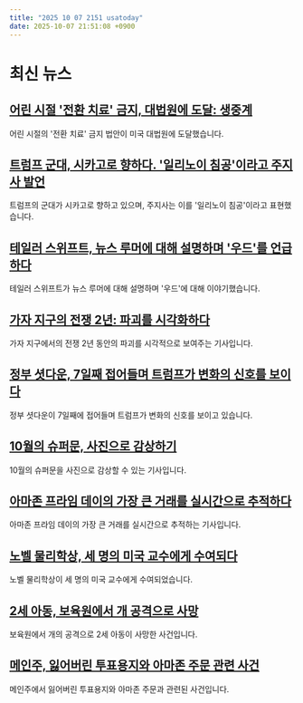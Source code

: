 ```yaml
---
title: "2025 10 07 2151 usatoday"
date: 2025-10-07 21:51:08 +0900
---
```


# 최신 뉴스

## [어린 시절 '전환 치료' 금지, 대법원에 도달: 생중계](https://www.usatoday.com/story/news/politics/2025/10/07/conversion-therapy-supreme-court-gay-transgender-live/86344329007/)
어린 시절의 '전환 치료' 금지 법안이 미국 대법원에 도달했습니다.
## [트럼프 군대, 시카고로 향하다. '일리노이 침공'이라고 주지사 발언](https://www.usatoday.com/story/news/nation/2025/10/06/texas-illinois-national-guard-headed-to-chicago/86553931007/)
트럼프의 군대가 시카고로 향하고 있으며, 주지사는 이를 '일리노이 침공'이라고 표현했습니다.
## [테일러 스위프트, 뉴스 루머에 대해 설명하며 '우드'를 언급하다](https://www.usatoday.com/story/entertainment/music/2025/10/07/taylor-swift-tackles-news-rumors-explains-wood-fallon/86552638007/)
테일러 스위프트가 뉴스 루머에 대해 설명하며 '우드'에 대해 이야기했습니다.
## [가자 지구의 전쟁 2년: 파괴를 시각화하다](https://www.usatoday.com/story/graphics/2025/10/06/gaza-before-and-after-two-years-of-war/86493318007/)
가자 지구에서의 전쟁 2년 동안의 파괴를 시각적으로 보여주는 기사입니다.
## [정부 셧다운, 7일째 접어들며 트럼프가 변화의 신호를 보이다](https://www.usatoday.com/story/news/politics/2025/10/07/government-shutdown-day-7-trump-health-care-live-updates/86556653007/)
정부 셧다운이 7일째에 접어들며 트럼프가 변화의 신호를 보이고 있습니다.
## [10월의 슈퍼문, 사진으로 감상하기](https://www.usatoday.com/story/news/world/2025/10/07/october-supermoon-harvest-full-moon-photos/86552523007/)
10월의 슈퍼문을 사진으로 감상할 수 있는 기사입니다.
## [아마존 프라임 데이의 가장 큰 거래를 실시간으로 추적하다](https://www.usatoday.com/story/shopping/2025/10/07/live-amazon-prime-big-deal-days/86424049007/)
아마존 프라임 데이의 가장 큰 거래를 실시간으로 추적하는 기사입니다.
## [노벨 물리학상, 세 명의 미국 교수에게 수여되다](https://www.usatoday.com/story/news/nation/2025/10/07/physics-nobel-awarded-three-american-professors/86562082007/)
노벨 물리학상이 세 명의 미국 교수에게 수여되었습니다.
## [2세 아동, 보육원에서 개 공격으로 사망](https://www.usatoday.com/story/news/nation/2025/10/07/child-killed-dog-attack-daycare/86561495007/)
보육원에서 개의 공격으로 2세 아동이 사망한 사건입니다.
## [메인주, 잃어버린 투표용지와 아마존 주문 관련 사건](https://www.usatoday.com/story/news/nation/2025/10/07/maine-missing-ballots-amazon-order/86556759007/)
메인주에서 잃어버린 투표용지와 아마존 주문과 관련된 사건입니다.